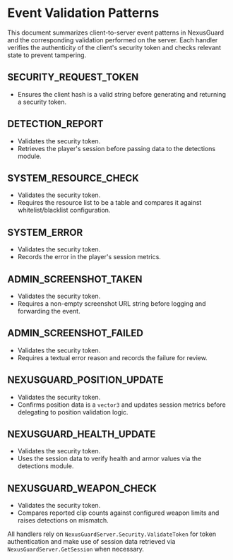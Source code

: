 # Event Validation Patterns

This document summarizes client-to-server event patterns in NexusGuard and the corresponding validation performed on the server. Each handler verifies the authenticity of the client's security token and checks relevant state to prevent tampering.

## SECURITY_REQUEST_TOKEN
- Ensures the client hash is a valid string before generating and returning a security token.

## DETECTION_REPORT
- Validates the security token.
- Retrieves the player's session before passing data to the detections module.

## SYSTEM_RESOURCE_CHECK
- Validates the security token.
- Requires the resource list to be a table and compares it against whitelist/blacklist configuration.

## SYSTEM_ERROR
- Validates the security token.
- Records the error in the player's session metrics.

## ADMIN_SCREENSHOT_TAKEN
- Validates the security token.
- Requires a non-empty screenshot URL string before logging and forwarding the event.

## ADMIN_SCREENSHOT_FAILED
- Validates the security token.
- Requires a textual error reason and records the failure for review.

## NEXUSGUARD_POSITION_UPDATE
- Validates the security token.
- Confirms position data is a `vector3` and updates session metrics before delegating to position validation logic.

## NEXUSGUARD_HEALTH_UPDATE
- Validates the security token.
- Uses the session data to verify health and armor values via the detections module.

## NEXUSGUARD_WEAPON_CHECK
- Validates the security token.
- Compares reported clip counts against configured weapon limits and raises detections on mismatch.

All handlers rely on `NexusGuardServer.Security.ValidateToken` for token authentication and make use of session data retrieved via `NexusGuardServer.GetSession` when necessary.
